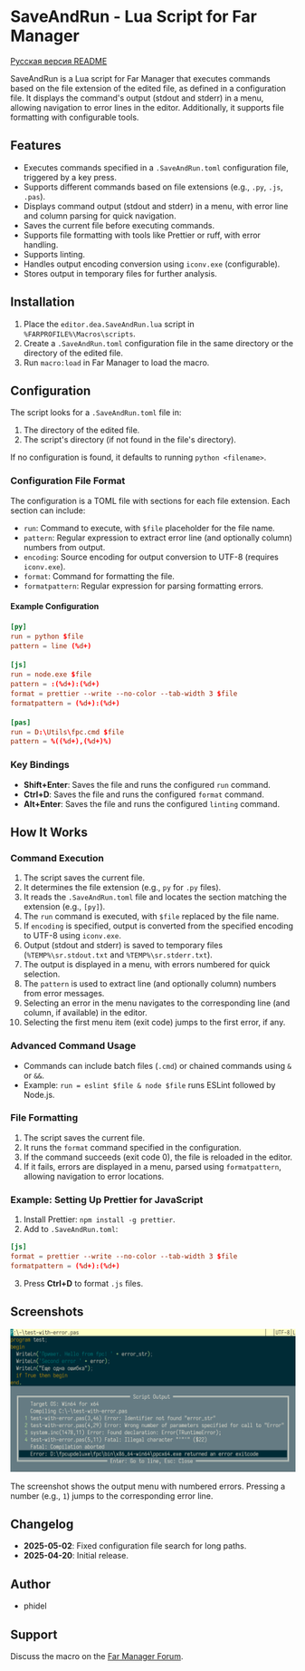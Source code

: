 # SaveAndRun - Lua Script for Far Manager

[Русская версия README](readme.ru.md)

SaveAndRun is a Lua script for Far Manager that executes commands based on the file extension of the edited file, as defined in a configuration file. It displays the command's output (stdout and stderr) in a menu, allowing navigation to error lines in the editor. Additionally, it supports file formatting with configurable tools.

## Features

- Executes commands specified in a `.SaveAndRun.toml` configuration file, triggered by a key press.
- Supports different commands based on file extensions (e.g., `.py`, `.js`, `.pas`).
- Displays command output (stdout and stderr) in a menu, with error line and column parsing for quick navigation.
- Saves the current file before executing commands.
- Supports file formatting with tools like Prettier or ruff, with error handling.
- Supports linting.
- Handles output encoding conversion using `iconv.exe` (configurable).
- Stores output in temporary files for further analysis.

## Installation

1. Place the `editor.dea.SaveAndRun.lua` script in `%FARPROFILE%\Macros\scripts`.
2. Create a `.SaveAndRun.toml` configuration file in the same directory or the directory of the edited file.
3. Run `macro:load` in Far Manager to load the macro.

## Configuration

The script looks for a `.SaveAndRun.toml` file in:
1. The directory of the edited file.
2. The script's directory (if not found in the file's directory).

If no configuration is found, it defaults to running `python <filename>`.

### Configuration File Format

The configuration is a TOML file with sections for each file extension. Each section can include:

- `run`: Command to execute, with `$file` placeholder for the file name.
- `pattern`: Regular expression to extract error line (and optionally column) numbers from output.
- `encoding`: Source encoding for output conversion to UTF-8 (requires `iconv.exe`).
- `format`: Command for formatting the file.
- `formatpattern`: Regular expression for parsing formatting errors.

#### Example Configuration

```toml
[py]
run = python $file
pattern = line (%d+)

[js]
run = node.exe $file
pattern = :(%d+):(%d+)
format = prettier --write --no-color --tab-width 3 $file
formatpattern = (%d+):(%d+)

[pas]
run = D:\Utils\fpc.cmd $file
pattern = %((%d+),(%d+)%)
```

### Key Bindings

- **Shift+Enter**: Saves the file and runs the configured `run` command.
- **Ctrl+D**: Saves the file and runs the configured `format` command.
- **Alt+Enter**: Saves the file and runs the configured `linting` command.

## How It Works

### Command Execution

1. The script saves the current file.
2. It determines the file extension (e.g., `py` for `.py` files).
3. It reads the `.SaveAndRun.toml` file and locates the section matching the extension (e.g., `[py]`).
4. The `run` command is executed, with `$file` replaced by the file name.
5. If `encoding` is specified, output is converted from the specified encoding to UTF-8 using `iconv.exe`.
6. Output (stdout and stderr) is saved to temporary files (`%TEMP%\sr.stdout.txt` and `%TEMP%\sr.stderr.txt`).
7. The output is displayed in a menu, with errors numbered for quick selection.
8. The `pattern` is used to extract line (and optionally column) numbers from error messages.
9. Selecting an error in the menu navigates to the corresponding line (and column, if available) in the editor.
10. Selecting the first menu item (exit code) jumps to the first error, if any.

### Advanced Command Usage

- Commands can include batch files (`.cmd`) or chained commands using `&` or `&&`.
- Example: `run = eslint $file & node $file` runs ESLint followed by Node.js.


### File Formatting

1. The script saves the current file.
2. It runs the `format` command specified in the configuration.
3. If the command succeeds (exit code 0), the file is reloaded in the editor.
4. If it fails, errors are displayed in a menu, parsed using `formatpattern`, allowing navigation to error locations.


### Example: Setting Up Prettier for JavaScript

1. Install Prettier: `npm install -g prettier`.
2. Add to `.SaveAndRun.toml`:

```toml
[js]
format = prettier --write --no-color --tab-width 3 $file
formatpattern = (%d+):(%d+)
```

3. Press **Ctrl+D** to format `.js` files.

## Screenshots

![Error Menu](./screenshot_errors.png)

The screenshot shows the output menu with numbered errors. Pressing a number (e.g., `1`) jumps to the corresponding error line.

## Changelog

- **2025-05-02**: Fixed configuration file search for long paths.
- **2025-04-20**: Initial release.

## Author

- phidel

## Support

Discuss the macro on the [Far Manager Forum](https://forum.farmanager.com/viewtopic.php?t=13629).
